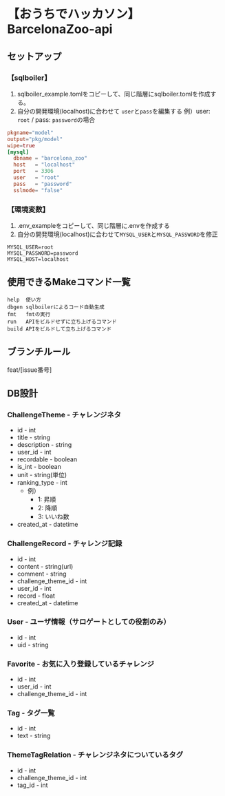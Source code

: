 # 【おうちでハッカソン】BarcelonaZoo-api

## セットアップ
### 【sqlboiler】
1. sqlboiler_example.tomlをコピーして、同じ階層にsqlboiler.tomlを作成する。
2. 自分の開発環境(localhost)に合わせて `user`と`pass`を編集する
例）user: `root` / pass: `password`の場合

```toml
pkgname="model"
output="pkg/model"
wipe=true
[mysql]
  dbname = "barcelona_zoo"
  host   = "localhost"
  port   = 3306
  user   = "root"
  pass   = "password"
  sslmode= "false"
```

### 【環境変数】
1. .env_exampleをコピーして、同じ階層に.envを作成する
2. 自分の開発環境(localhost)に合わせて`MYSQL_USER`と`MYSQL_PASSWORD`を修正

```.env
MYSQL_USER=root
MYSQL_PASSWORD=password
MYSQL_HOST=localhost
```

## 使用できるMakeコマンド一覧
```shell script
help  使い方
dbgen sqlboilerによるコード自動生成
fmt   fmtの実行
run   APIをビルドせずに立ち上げるコマンド
build APIをビルドして立ち上げるコマンド
```

## ブランチルール
feat/[issue番号]

## DB設計
### ChallengeTheme - チャレンジネタ
* id - int
* title - string
* description - string
* user_id - int
* recordable - boolean
* is_int - boolean
* unit - string(単位)
* ranking_type - int
    * 例）
        * 1: 昇順
        * 2: 降順
        * 3: いいね数
* created_at - datetime

### ChallengeRecord - チャレンジ記録
* id - int
* content - string(url)
* comment - string
* challenge_theme_id - int
* user_id - int
* record - float
* created_at - datetime

### User - ユーザ情報（サロゲートとしての役割のみ）
* id - int
* uid - string

### Favorite - お気に入り登録しているチャレンジ
* id - int
* user_id - int
* challenge_theme_id - int

### Tag - タグ一覧
* id - int
* text - string

### ThemeTagRelation - チャレンジネタについているタグ
* id - int
* challenge_theme_id - int
* tag_id - int

